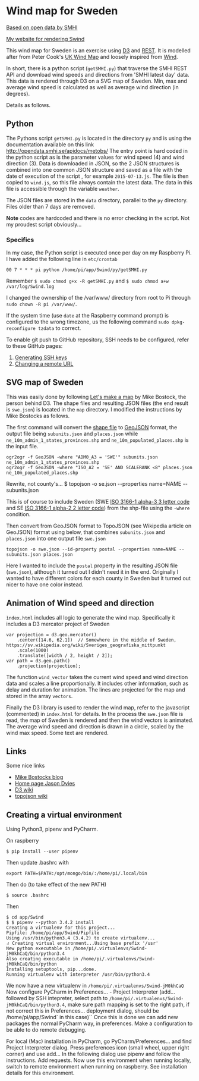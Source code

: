 # Wind map for Sweden

[Based on open data by SMHI](http://opendata.smhi.se/) 

[My website for rendering Swind](http://www.viltstigen.se/Swind/index.html)

This wind map for Sweden is an exercise using [D3](http://d3js.org) and [REST](https://en.wikipedia.org/wiki/Representational_state_transfer).
It is modelled after from Peter Cook's [UK Wind Map](http://prcweb.co.uk/lab/ukwind/) and loosely inspired from [Wind](http://hint.fm/wind/).

In short, there is a python script (`getSMHI.py`) that traverse the SMHI REST API and download wind speeds and directions from 'SMHI latest day' data.
This data is rendered through D3 on a SVG map of Sweden. Min, max and average wind speed is calculated as well as average wind direction (in degrees).

Details as follows.

## Python
The Pythons script `getSMHI.py` is located in the directory `py` and is using the documentation available on this 
link http://opendata.smhi.se/apidocs/metobs/
The entry point is hard coded in the python script as is the parameter values for wind speed (4) and wind direction (3).
Data is downloaded in JSON, so the 2 JSON structures is combined into one common JSON structure and saved as a file with 
the date of execution of the script
, for example `2015-07-13.js`. 
The file is then copied to `wind.js`, so this file always contain the latest data. The data in this file is accessible
through the variable `weather`.

The JSON files are stored in the `data` directory, parallel to the `py` directory. Files older than 7 days are removed.

**Note** codes are hardcoded and there is no error checking in the script. Not my proudest script obviously...

### Specifics
In my case, the Python script is executed once per day on my Raspberry Pi. I have added the following line in `etc/crontab`
    
    00 7 * * * pi python /home/pi/app/Swind/py/getSMHI.py

Remember `$ sudo chmod g+x -R getSMHI.py` and `$ sudo chmod a+w /var/log/Swind.log`

I changed the ownership of the /var/www/ directory from root to Pi through `sudo chown -R pi /var/www/`.

If the system time (use `date` at the Raspberry command prompt) is configured to the wrong timezone, us the following 
command `sudo dpkg-reconfigure tzdata` to correct.

To enable git push to GitHub repository, SSH needs to be configured, refer to these GitHub pages:

1. [Generating SSH keys](https://help.github.com/articles/generating-ssh-keys/)
2. [Changing a remote URL](https://help.github.com/articles/changing-a-remote-s-url/)

## SVG map of Sweden
This was easily done by following [Let's make a map](http://bost.ocks.org/mike/map/) by Mike Bostock, the person behind D3.
The shape files and resulting JSON files (the end result is `swe.json`) is located in the `map` directory.
I modified the instructions by Mike Bostocks as follows. 

The first command will convert the [shape file](https://en.wikipedia.org/wiki/Shapefile) 
to [GeoJSON](http://geojson.org/) format, the output file being `subunits.json` and `places.json` while 
`ne_10m_admin_1_states_provinces.shp` and `ne_10m_populated_places.shp` is the input file.

    ogr2ogr -f GeoJSON -where "ADM0_A3 = 'SWE'" subunits.json ne_10m_admin_1_states_provinces.shp
    ogr2ogr -f GeoJSON -where "ISO_A2 = 'SE' AND SCALERANK <8" places.json ne_10m_populated_places.shp

Rewrite, not county's...
    $ topojson -o se.json --properties name=NAME -- subunits.json

This is of course to include Sweden 
(SWE [ISO 3166-1 alpha-3 3 letter code](https://en.wikipedia.org/wiki/ISO_3166-1_alpha-3) and 
SE [ISO 3166-1 alpha-2 2 letter code](https://en.wikipedia.org/wiki/ISO_3166-1_alpha-2)) 
from the shp-file using the `-where` condition.

Then convert from GeoJSON format to TopoJSON (see Wikipedia article on GeoJSON) format using below, 
that combines `subunits.json` and `places.json` into one output file `swe.json`

    topojson -o swe.json --id-property postal --properties name=NAME -- subunits.json places.json

Here I wanted to include the `postal` property in the resulting JSON file (`swe.json`), although it turned out I didn't 
need it in the end. Originally I wanted to have different colors for each county in Sweden but it turned out nicer
to have one color instead.

## Animation of Wind speed and direction
`ìndex.html` includes all logic to generate the wind map. 
Specifically it includes a D3 mercator project of Sweden

    var projection = d3.geo.mercator()
        .center([14.6, 62.1])  // Somewhere in the middle of Sweden, https://sv.wikipedia.org/wiki/Sveriges_geografiska_mittpunkt
        .scale(1000)
        .translate([width / 2, height / 2]);
    var path = d3.geo.path()
        .projection(projection);

The function `wind_vector` takes the current wind speed and wind direction data and scales a line proportionally. 
It includes other information, such as delay and duration for animation. 
The lines are projected for the map and stored in the array `vectors`.

Finally the D3 library is used to render the wind map, refer to the javascript (commented) in `index.html` for details.
In the process the `swe.json` file is read, the map of Sweden is rendered and then the wind vectors is animated.
The average wind speed and direction is drawn in a circle, scaled by the wind max speed.
Some text are rendered.

## Links

Some nice links

* [Mike Bostocks blog](http://bost.ocks.org/mike/)
* [Home page Jason Dvies](https://www.jasondavies.com/)
* [D3 wiki](https://github.com/mbostock/d3/wiki/Tutorials)
* [topojson wiki](https://github.com/mbostock/topojson/wiki)

## Creating a virtual environment

Using Python3, pipenv and PyCharm.

On raspberry

    $ pip install --user pipenv

Then update .bashrc with

    export PATH=$PATH:/opt/mongo/bin/:/home/pi/.local/bin

Then do (to take effect of the new PATH)

    $ source .bashrc
    
Then

    $ cd app/Swind
    $ $ pipenv --python 3.4.2 install
    Creating a virtualenv for this project...
    Pipfile: /home/pi/app/Swind/Pipfile
    Using /usr/bin/python3.4 (3.4.2) to create virtualenv...
    ⠴ Creating virtual environment...Using base prefix '/usr'
    New python executable in /home/pi/.virtualenvs/Swind-jM0khCaQ/bin/python3.4
    Also creating executable in /home/pi/.virtualenvs/Swind-jM0khCaQ/bin/python
    Installing setuptools, pip...done.
    Running virtualenv with interpreter /usr/bin/python3.4   
    
We now have a new virtualenv in `/home/pi/.virtualenvs/Swind-jM0khCaQ`
Now configure PyCharm in Preferences... - Project Interpreter (add... followed by SSH intepreter, select path to 
`/home/pi/.virtualenvs/Swind-jM0khCaQ/bin/python3.4`, make sure path mapping is set to the right path, if not correct 
this in Preferences... deployment dialog, should be /home/pi/app/Swind` in this case)``
Once this is done we can add new packages the normal PyCharm way, in preferences. Make a configuration to be able to 
do remote debugging.

For local (Mac) installation in PyCharm, go PyCharm/Preferences... and find Project Interpreter dialog.
Press preferences icon (small wheel, upper right corner) and use add... In the following dialog use pipenv and follow
the instructions. Add requests. Now use this environment when running locally, switch to remote environment when running
on raspberry. See installation details for this environment.



